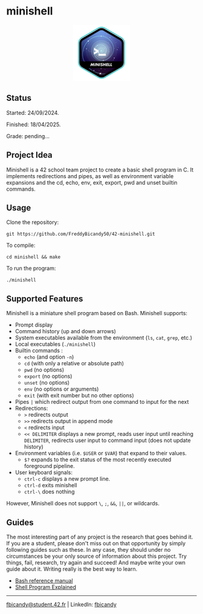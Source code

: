 # minishell

<p align="center">
  <img src="https://github.com/FreddyBicandy50/FreddyBicandy50/blob/main/42_badges/minishelle.png" alt="minishell 42 project badge"/>
</p>

## Status

Started: 24/09/2024.

Finished: 18/04/2025.

Grade: pending...

## Project Idea

Minishell is a 42 school team project to create a basic shell program in C. It implements redirections and pipes, as well as environment variable expansions and the cd, echo, env, exit, export, pwd and unset builtin commands.

## Usage

Clone the repository:

```shell
git https://github.com/FreddyBicandy50/42-minishell.git
```

To compile:

```shell
cd minishell && make
```

To run the program:

```shell
./minishell
```

## Supported Features

Minishell is a miniature shell program based on Bash. Minishell supports:

- Prompt display
- Command history (up and down arrows)
- System executables available from the environment (`ls`, `cat`, `grep`, etc.)
- Local executables (`./minishell`)
- Builtin commands :
  - `echo` (and option `-n`)
  - `cd` (with only a relative or absolute path)
  - `pwd` (no options)
  - `export` (no options)
  - `unset` (no options)
  - `env` (no options or arguments)
  - `exit` (with exit number but no other options)
- Pipes `|` which redirect output from one command to input for the next
- Redirections:
  - `>` redirects output
  - `>>` redirects output in append mode
  - `<` redirects input
  - `<< DELIMITER` displays a new prompt, reads user input until reaching `DELIMITER`, redirects user input to command input (does not update history)
- Environment variables (i.e. `$USER` or `$VAR`) that expand to their values.
  - `$?` expands to the exit status of the most recently executed foreground pipeline.
- User keyboard signals:
  - `ctrl-c` displays a new prompt line.
  - `ctrl-d` exits minishell
  - `ctrl-\` does nothing

However, Minishell does not support `\`, `;`, `&&`, `||`, or wildcards.

## Guides

The most interesting part of any project is the research that goes behind it. If you are a student, please don't miss out on that opportunity by simply following guides such as these. In any case, they should under no circumstances be your only source of information about this project. Try things, fail, research, try again and succeed! And maybe write your own guide about it. Writing really is the best way to learn.

- [Bash reference manual](https://www.gnu.org/software/bash/manual/bash.html)
- [Shell Program Explained](https://www.youtube.com/watch?v=ubt-UjcQUYg&t=473s&ab_channel=hhp3)

---

fbicandy@student.42.fr | LinkedIn: [fbicandy](https://www.linkedin.com/in/freddy-bicandy/)
